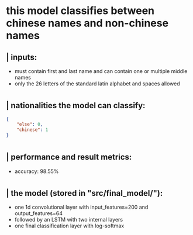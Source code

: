 
# this model classifies between chinese names and non-chinese names

## | inputs:
 - must contain first and last name and can contain one or multiple middle names
 - only the 26 letters of the standard latin alphabet and spaces allowed

#

## | nationalities the model can classify:
```json
{
    "else": 0,
    "chinese": 1
}
```

#

## | performance and result metrics:
 - accuracy: 98.55%

#

## | the model (stored in "src/final_model/"):
 - one 1d convolutional layer with input_features=200 and output_features=64 
 - followed by an LSTM with two internal layers
 - one final classification layer with log-softmax
